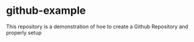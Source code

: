 # github-example
This repository is a demonstration of hoe to create a Github Repository and properly setup
